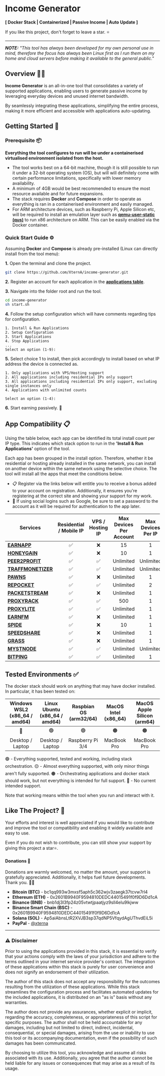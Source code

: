  # Income Generator

**[ Docker Stack | Containerized | Passive Income | Auto Update ]**

If you like this project, don't forget to leave a star. ⭐

---
***NOTE:** "This tool has always been developed for my own personal use in mind, therefore the focus has always been Linux first as I run them on my home and cloud servers before making it available to the general public."*

## Overview 🚀📑
**Income Generator** is an all-in-one tool that consolidates a variety of supported applications, enabling users to generate passive income by leveraging everyday devices and unused internet bandwidth.

By seamlessly integrating these applications, simplifying the entire process, making it more efficient and accessible with applications auto-updating.

## Getting Started 🚥
### Prerequisite 📦
**Everything the tool configures to run will be under a containerised virtualised environment isolated from the host.**

- The tool works best on a 64-bit machine, though it is still possible to run it under a 32-bit operating system (OS), but will will definitely come with certain performance limitations, specifically with lower memory availability.
- A minimum of 4GB would be best recommended to ensure the most resource available and for future expansions.
- The stack requires **Docker** and **Compose** in order to operate as everything is ran in a containerised environment and easily managed.
- For ARM architecture devices, such as Raspberry Pi, Apple Silicon etc, will be required to install an emulation layer such as **[qemu-user-static (qus)](https://github.com/dbhi/qus)** to run x86 architecture on ARM. This can be easily enabled via the Docker container.

### Quick Start Guide ⚙️
Assuming **Docker** and **Compose** is already pre-installed (Linux can directly install from the tool menu):

**1.** Open the terminal and clone the project.
```sh
git clone https://github.com/XternA/income-generator.git
```
**2.** Register an account for each application in the **[applications table](#app-compatibility-)**.

**3.** Navigate into the folder root and run the tool.
```sh
cd income-generator
sh start.sh
```
**4.** Follow the setup configuration which will have comments regarding tips for configuration.
```
1. Install & Run Applications
2. Setup Configuration
3. Start Applications
4. Stop Applications
...
Select an option (1-9):
```
**5.** Select choice 1 to install, then pick accordingly to install based on what IP address the device is connected as.
```
1. Only applications with VPS/Hosting support
2. All applications including residential IPs only support
3. All applications including residential IPs only support, excluding single instances only
4. Applications with unlimited counts

Select an option (1-4):
```
**6.** Start earning passively. 💸

## App Compatibility 📋
Using the table below, each app can be identified its total install count per IP type. This indicates which stack option to run in the **'Install & Run Applications'** option of the tool.

Each app has been grouped in the install option. Therefore, whether it be residential or hosting already installed in the same network, you can install on another device within the same network using the selective choice. The tool will install all the apps that meet the conditions below.

- 📋 Register via the links below will entitle you to receive a bonus added to your account on registration. Additionally, it ensures you're registering at the correct site and showing your support for my work.
- 🔐 If using social logins such as Google, be sure to set a password to the account as it will be required for authentication to the app later.

| Services | Residential / Mobile IP | VPS / Hosting IP | Max Devices Per Account | Max Devices Per IP |
| --- | :---: | :---: | :---: | :---: |
| **[EARNAPP](https://bit.ly/4a4XJLF)**         | :white_check_mark:  | :x:                 |15|1|
| **[HONEYGAIN](https://bit.ly/3x6nX1S)**       | :white_check_mark:  | :x:                 |10|1|
| **[PEER2PROFIT](https://bit.ly/3x7CquB)**     | :white_check_mark:  | :white_check_mark:	|Unlimited|Unlimited|
| **[TRAFFMONETIZER](https://bit.ly/3TKmJlU)**  | :white_check_mark:  | :white_check_mark:  |Unlimited|Unlimited|
| **[PAWNS](https://bit.ly/498zRFV)**           | :white_check_mark:  | :x:                 |Unlimited|1|
| **[REPOCKET](https://bit.ly/3TNO6LY)**        | :white_check_mark:  | :white_check_mark:  |Unlimited|2|
| **[PACKETSTREAM](https://bit.ly/4ajvcSg)**    | :white_check_mark:  | :x:                 |Unlimited|1|
| **[PROXYRACK](https://bit.ly/497RsOj)**       | :white_check_mark:  | :white_check_mark:  |500|1|
| **[PROXYLITE](https://bit.ly/4a3CjPe)**       | :white_check_mark:  | :white_check_mark:  |Unlimited|1|
| **[EARNFM](https://bit.ly/3Vzenip)**          | :white_check_mark:  | :x:                 |Unlimited|1|
| **[SPIDE](https://bit.ly/3VpoiXH)**           | :white_check_mark:  | :x:                 |10|1|
| **[SPEEDSHARE](https://bit.ly/4cstfEZ)**      | :white_check_mark:  | :x:                 |Unlimited|1|
| **[GRASS](https://bit.ly/495PPAn)**           | :white_check_mark:  | :x:                 |Unlimited|1|
| **[MYSTNODE](https://bit.ly/4cl0YAt)**        | :white_check_mark:  | :white_check_mark:  |Unlimited|Unlimited|
| **[BITPING](https://bit.ly/43xHKDt)**         | :white_check_mark:  | :white_check_mark:  |Unlimited|1|

## Tested Environments ✅
The docker stack should work on anything that may have docker installed. In particular, it has been tested on:

| Windows WSL2 (x86_64 / amd64) | Linux Ubuntu (x86_64 / amd64) | Raspbian OS (arm32/64) | MacOS Intel (x86_64) | MacOS Apple Silicon (arm64) |
| :---: | :---: | :---: | :---: | :---: |
| :red_circle: | :green_circle: | :green_circle: | :orange_circle: | :orange_circle: |
| Desktop / Laptop | Desktop / Laptop | Raspberry Pi 3/4 | MacBook Pro | MacBook Pro |

:green_circle: - Everything supported, tested and working, including stack orchestration.
:yellow_circle: - Almost everything supported, with only minor things aren't fully supported.
:orange_circle: - Orchestrating applications and docker stack should work, but not everything is intended for full support.
:red_circle: - No current intended support.

Note that working means within the tool when you run and interact with it.

## Like The Project? 🫶

Your efforts and interest is well appreciated if you would like to contribute and improve the tool or compatibility and enabling it widely available and easy to use.

Even if you do not wish to contribute, you can still show your support by giving this project a star⭐.

#### Donations 💸
Donations are warmly welcomed, no matter the amount, your support is gratefully appreciated. Additionally, it helps fuel future developments. Thank you. 🙏🏻

- **Bitcoin (BTC)** - bc1qq993w3mxsf5aph5c362wjv3zaegk37tcvw7rl4
- **Ethereum (ETH)** - 0x2601B9940F9594810DEDC44015491f0f9D6Dd1cA
- **Binance (BNB)** - bnb1dj3l3fp24z05vtwtjpaatjyz9sll4elu9lkjww
- **Binance Smart Chain (BSC)** - 0x2601B9940F9594810DEDC44015491f0f9D6Dd1cA
- **Solana (SOL)** - Ap5aiAbnsLtR2XVJB3sp37qdNP5VfqydAgUThvdEiL5i
- **PayPal** - [@xterna](https://paypal.me/xterna)

---
### :warning: Disclaimer
Prior to using the applications provided in this stack, it is essential to verify that your actions comply with the laws of your jurisdiction and adhere to the terms outlined in your internet service provider's contract. The integration of these applications within this stack is purely for user convenience and does not signify an endorsement of their utilization.

The author of this stack does not accept any responsibility for the outcomes resulting from the utilization of these applications. While this stack streamlines the configuration process and facilitates automated updates for the included applications, it is distributed on an "as is" basis without any warranties.

The author does not provide any assurances, whether explicit or implicit, regarding the accuracy, completeness, or appropriateness of this script for specific purposes. The author shall not be held accountable for any damages, including but not limited to direct, indirect, incidental, consequential, or special damages, arising from the use or inability to use this tool or its accompanying documentation, even if the possibility of such damages has been communicated.

By choosing to utilize this tool, you acknowledge and assume all risks associated with its use. Additionally, you agree that the author cannot be held liable for any issues or consequences that may arise as a result of its usage.
